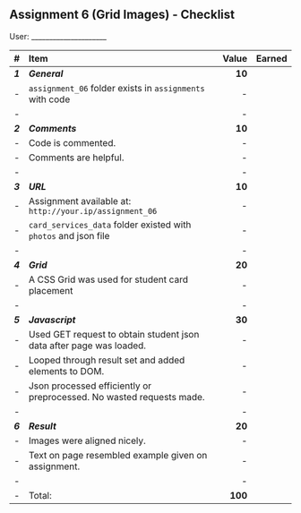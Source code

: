 ## Assignment 6 (Grid Images) - Checklist

User: _____________________           

| #       | Item                                                                |   Value | Earned |
| :------ | :------------------------------------------------------------------ | ------: | ------ |
| ***1*** | ***General***                                                       |  **10** |        |
| -       | `assignment_06` folder exists in `assignments` with code            | -       |        |
| -       |                                                                     | -       |        |
| ***2*** | ***Comments***                                                      |  **10** |        |
| -       | Code is commented.                                                  |       - |        |
| -       | Comments are helpful.                                               |       - |        |
| -       |                                                                     | -       |        |
| ***3*** | ***URL***                                                           |  **10** |        |
| -       | Assignment available at: `http://your.ip/assignment_06`             |       - |        |
| -       | `card_services_data` folder existed with `photos` and json file     |       - |        |
| -       |                                                                     | -       |        |
| ***4*** | ***Grid***                                                          |  **20** |        |
| -       | A CSS Grid was used for student card placement                      |       - |        |
| -       |                                                                     | -       |        |
| ***5*** | ***Javascript***                                                    |  **30** |        |
| -       | Used GET request to obtain student json data after page was loaded. |       - |        |
| -       | Looped through result set and added elements to DOM.                |       - |        |
| -       | Json processed efficiently or preprocessed. No wasted requests made.|       - |        |
| -       |                                                                     | -       |        |
| ***6*** | ***Result***                                                        |  **20** |        |
| -       | Images were aligned nicely.                                         |       - |        |
| -       | Text on page resembled example given on assignment.                 |       - |        |
| -       |                                                                     | -       |        |
| -       | Total:                                                              | **100** |        |
